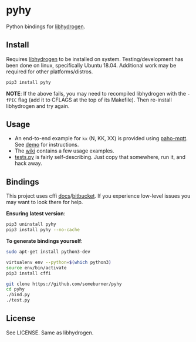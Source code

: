 # pyhy

Python bindings for [libhydrogen](https://github.com/jedisct1/libhydrogen).

## Install

Requires [libhydrogen](https://github.com/jedisct1/libhydrogen) to be installed
on system. Testing/development has been done on linux, specifically Ubuntu
18.04. Additional work may be required for other platforms/distros.

```sh
pip3 install pyhy
```

**NOTE**: If the above fails, you may need to recompiled libhydrogen with the
`-fPIC` flag (add it to CFLAGS at the top of its Makefile). Then re-install
libhydrogen and try again.

## Usage

* An end-to-end example for `kx` (N, KK, XX) is provided using [paho-mqtt](https://github.com/eclipse/paho.mqtt.python).
See [demo](demo) for instructions.
* The [wiki](https://github.com/someburner/pyhy/wiki) contains a few usage
examples.
* [tests.py](https://github.com/someburner/pyhy/blob/master/test.py) is fairly
self-describing. Just copy that somewhere, run it, and hack away.

## Bindings

This project uses cffi [docs](https://cffi.readthedocs.io/en/latest/)/[bitbucket](https://bitbucket.org/cffi/cffi/issues?status=new&status=open).
If you experience low-level issues you may want to look there for help.

**Ensuring latest version**:

```sh
pip3 uninstall pyhy
pip3 install pyhy --no-cache
```

**To generate bindings yourself**:

```sh
sudo apt-get install python3-dev

virtualenv env --python=$(which python3)
source env/bin/activate
pip3 install cffi

git clone https://github.com/someburner/pyhy
cd pyhy
./bind.py
./test.py
```

## License

See LICENSE. Same as libhydrogen.
